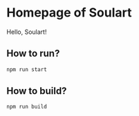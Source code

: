 # Homepage of Soulart

Hello, Soulart!

## How to run?

```sh
npm run start
```

## How to build?

```sh
npm run build
```
